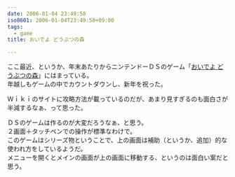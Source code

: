 ```yaml
---
date: 2006-01-04 23:49:58
iso8601: 2006-01-04T23:49:58+09:00
tags:
  - game
title: おいでよ どうぶつの森

---
```


<div class="entry-body">
  <p>ここ最近、というか、年末あたりからニンテンドーＤＳのゲーム「<a href="http://www.nintendo.co.jp/ds/admj/">おいでよ どうぶつの森</a>」にはまっている。<br />
    年越しもゲームの中でカウントダウンし、新年を祝った。</p>

  <p>Ｗｉｋｉのサイトに攻略方法が載っているのだが、あまり見すぎるのも面白さが半減するなぁ、って思った。</p>

  <p>ＤＳのゲームは作るのが大変だろうなぁ、と思う。<br />
    ２画面＋タッチペンでの操作が標準なわけで。<br />
    このゲームはシリーズ物ということで、上の画面は補助（というか、追加）的な使われ方をしているようだ。<br />
    メニューを開くとメインの画面が上の画面に移動する、というのは面白い案だと思う。</p>
</div>
